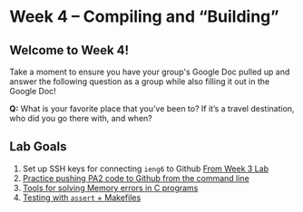 # Week 4 – Compiling and “Building”

<!-- **This is a DRAFT and may change before lab on Tuesday!** -->
## Welcome to Week 4!

Take a moment to ensure you have your group's Google Doc pulled up and answer the following question as a group while also filling it out in the Google Doc!

**Q:** What is your favorite place that you’ve been to? If it’s a travel destination, who did you go there with, and when?

## Lab Goals

1. Set up SSH keys for connecting `ieng6` to Github [From Week 3 Lab](https://ucsd-cse29.github.io/fa24/week3/index.html#41---setting-up-ssh-keys-for-github)
2. [Practice pushing PA2 code to Github from the command line](./push-pa2-code.html)
3. [Tools for solving Memory errors in C programs](./asan.html)
4. [Testing with `assert` + Makefiles](./c-multifile-make.html)

